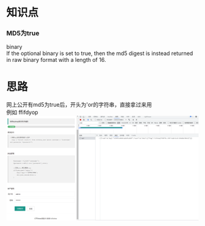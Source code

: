 # 知识点
### MD5为true
binary<br />If the optional binary is set to true, then the md5 digest is instead returned in raw binary format with a length of 16.
# 思路
网上公开有md5为true后，开头为'or的字符串，直接拿过来用<br />例如           ffifdyop<br />![image.png](./images/20231017_2351432821.png)

